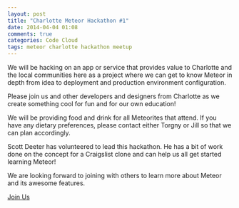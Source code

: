 ```yaml
---
layout: post
title: "Charlotte Meteor Hackathon #1"
date: 2014-04-04 01:08
comments: true
categories: Code Cloud
tags: meteor charlotte hackathon meetup
---
```

We will be hacking on an app or service that provides value to Charlotte and the local communities here as a project where we can get to know Meteor in depth from idea to deployment and production environment configuration.

<!-- more -->

Please join us and other developers and designers from Charlotte as we create something cool for fun and for our own education!

We will be providing food and drink for all Meteorites that attend. If you have any dietary preferences, please contact either Torgny or Jill so that we can plan accordingly.

Scott Deeter has volunteered to lead this hackathon. He has a bit of work done on the concept for a Craigslist clone and can help us all get started learning Meteor!

We are looking forward to joining with others to learn more about Meteor and its awesome features.

<a href="{{ 'http://www.meetup.com/Meteor-Charlotte/events/169605722/' | bitly }}" class="button">Join Us</a>
